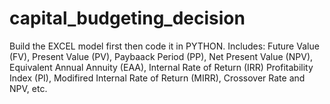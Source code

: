 # capital_budgeting_decision
Build the EXCEL model first then code it in PYTHON. 
Includes: 
Future Value (FV), 
Present Value (PV), 
Paybaack Period (PP), 
Net Present Value (NPV), 
Equivalent Annual Annuity (EAA), 
Internal Rate of Return (IRR)
Profitability Index (PI), 
Modifired Internal Rate of Return (MIRR), 
Crossover Rate and NPV, etc.
